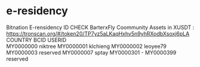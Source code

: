 # e-residency
Bitnation E-rensidency ID CHECK
BarterxFly Coommunity Assets in XUSDT : https://tronscan.org/#/token20/TP7yz5aLKaqHxhv5n9yhRXodbXsoxj6pLA
COUNTRY BCID USERID  
MY0000000 niktree
MY0000001 klchieng
MY0000002 leoyee79
MY0000003 reserved
MY0000007 sptay
MY0000301 - MY0000399 reserved
